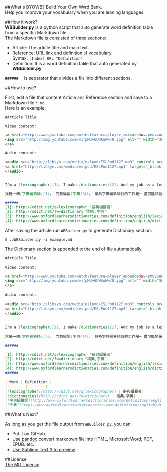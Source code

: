 ##What's BYOWB? 
Build Your Own Word Bank.  
Help you improve your vocabulary when you are leaning languages.  

##How it work?  
**WBBuilder.py** is a python script that auto generate word definition table from a specific Markdown file.  
The Markdown file is consisted of three sections:  

- Article: The article title and main text.  
- Reference: URL link and definition of vocabulary.   
    Syntax: `[Index] URL "Definition"`  
- Definition: It is a word definition table that auto generated by **WBBuilder.py**  

**`######  `** is separator that divides a file into different sections.  

##How to use?  

First, edit a file that content Article and Reference section and save to a Markdown file `*.md`.  
Here is an example:  

```markdown  
#Article Title  

Video content:  

<a href="http://www.youtube.com/watch?feature=player_embedded&v=pMUv6UWkuWw " target="_blank">
<img src="http://img.youtube.com/vi/pMUv6UWkuWw/0.jpg" alt="" width="360" border="10" />
</a>  

Audio content:  

<audio src="http://libsyn.com/media/eslpod/ESLPod1127.mp3" controls preload>
<a href="http://libsyn.com/media/eslpod/ESLPod1127.mp3" target="_blank">Click to Listen</a>
</audio>    


I'm a [lexicographer][1]. I make [dictionaries][2]. And my job as a lexicographer is to try to put all the words possible into the dictionary. My job not to decide what a word is; that is your job.  

我是一個[字典編纂師][3]， 而我編製[字典][4]， 身為字典編纂師我的工作是─ 盡可能試著把所有可行的 字彙收進字典裡， 我的工作不是決定什麼才是一個字， 那是你的工作.  

######  
[1]: http://cdict.net/q/lexicographer "辭典編纂者"  
[2]: http://cdict.net/?w=dictionary "詞典,字典"  
[3]: http://www.oxfordlearnersdictionaries.com/definition/english/lexicographer "/ˌleksɪˈkɒɡrəfə(r)/ n. a person who writes and edits dictionaries"  
[4]: http://www.oxfordlearnersdictionaries.com/definition/english/dictionary "a book that explains the words that are used in a particular subject"  

```

After saving the article run `WBBuilder.py` to generate Dictionary section:   

    $ ./WBBuilder.py -i example.md  

The Dictionary section is appended to the end of file automatically.  

```markdown  
#Article Title    
  
Video content:    
  
<a href="http://www.youtube.com/watch?feature=player_embedded&v=pMUv6UWkuWw " target="_blank">  
<img src="http://img.youtube.com/vi/pMUv6UWkuWw/0.jpg" alt="" width="360" border="10" />  
</a>    
  
Audio content:    
  
<audio src="http://libsyn.com/media/eslpod/ESLPod1127.mp3" controls preload>  
<a href="http://libsyn.com/media/eslpod/ESLPod1127.mp3" target="_blank">Click to Listen</a>  
</audio>      
  
  
I'm a [lexicographer][1]. I make [dictionaries][2]. And my job as a lexicographer is to try to put all the words possible into the dictionary. My job not to decide what a word is; that is your job.    
  
我是一個[字典編纂師][3]， 而我編製[字典][4]， 身為字典編纂師我的工作是─ 盡可能試著把所有可行的 字彙收進字典裡， 我的工作不是決定什麼才是一個字， 那是你的工作.    
  
######  

[1]: http://cdict.net/q/lexicographer "辭典編纂者"    
[2]: http://cdict.net/?w=dictionary "詞典,字典"    
[3]: http://www.oxfordlearnersdictionaries.com/definition/english/lexicographer "/ˌleksɪˈkɒɡrəfə(r)/ n. a person who writes and edits dictionaries"    
[4]: http://www.oxfordlearnersdictionaries.com/definition/english/dictionary "a book that explains the words that are used in a particular subject"    
######  

| Word | Definition |  
|--------|--------|  
|[lexicographer](http://cdict.net/q/lexicographer) | 辭典編纂者|  
|[dictionaries](http://cdict.net/?w=dictionary) | 詞典,字典|  
|[字典編纂師](http://www.oxfordlearnersdictionaries.com/definition/english/lexicographer) | /ˌleksɪˈkɒɡrəfə(r)/ n. a person who writes and edits dictionaries|  
|[字典](http://www.oxfordlearnersdictionaries.com/definition/english/dictionary) | a book that explains the words that are used in a particular subject|  
```

##What's Next?  

As long as you get the file output from `WBBuilder.py`, you can:

- Put it on GitHub 
- Use [pandoc](http://pandoc.org/getting-started.html) convert markdown file into HTML, Microsoft Word, PDF, EPUB..etc. 
- [Use Sublime Text 3 to preview](http://oopsmonk.github.io/blog/2015/08/12/markdown-preview-use-sublime-text-3/)  

##License  
[The MIT License](https://github.com/oopsmonk/BYOWB/blob/master/LICENSE)  
